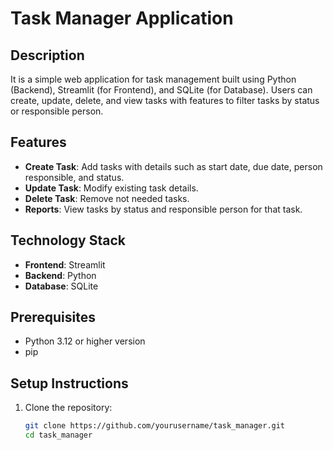 # Task Manager Application

## Description
It is a simple web application for task management built using Python (Backend), Streamlit (for Frontend), and SQLite (for Database). Users can create, update, delete, and view tasks with features to filter tasks by status or responsible person.

## Features
- **Create Task**: Add tasks with details such as start date, due date, person responsible, and status.
- **Update Task**: Modify existing task details.
- **Delete Task**: Remove not needed tasks.
- **Reports**: View tasks by status and responsible person for that task.

## Technology Stack
- **Frontend**: Streamlit
- **Backend**: Python
- **Database**: SQLite

## Prerequisites
- Python 3.12 or higher version
- pip

## Setup Instructions
1. Clone the repository:
   ```bash
   git clone https://github.com/yourusername/task_manager.git
   cd task_manager
